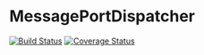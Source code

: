 # MessagePortDispatcher

[![Build Status](https://travis-ci.org/burdiuz/js-messageport-event-dispatcher.svg?branch=master)](https://travis-ci.org/burdiuz/js-messageport-event-dispatcher)
[![Coverage Status](https://coveralls.io/repos/github/burdiuz/js-messageport-event-dispatcher/badge.svg?branch=master)](https://coveralls.io/github/burdiuz/js-messageport-event-dispatcher?branch=master)